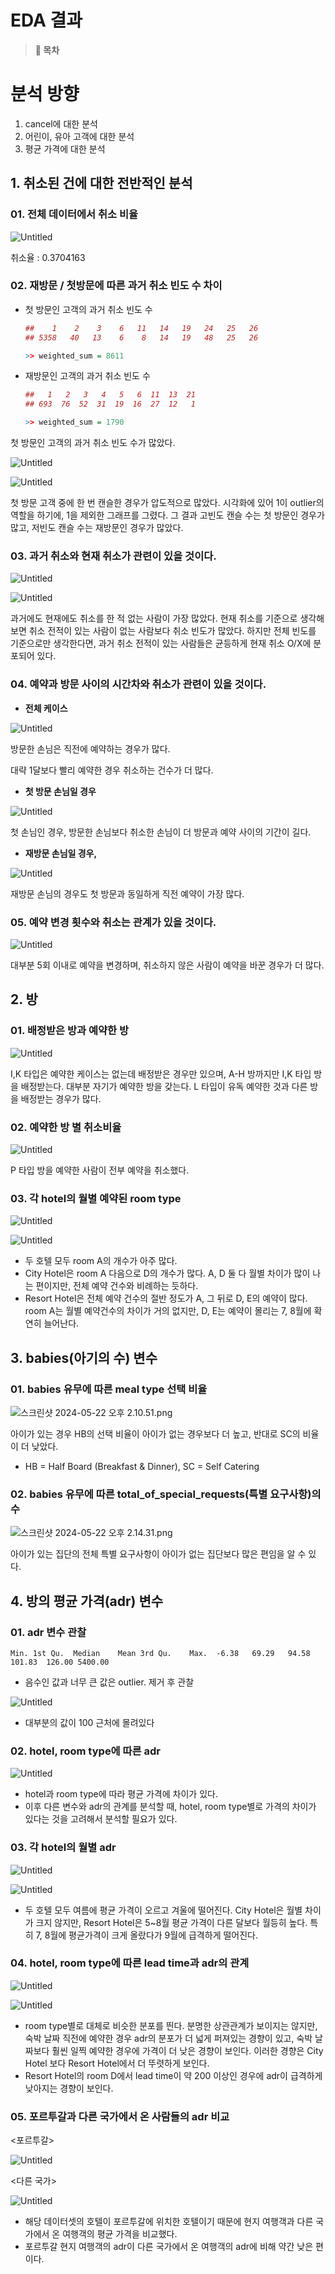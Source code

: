# EDA 결과

> **📍 목차**
>

# 분석 방향

1. cancel에 대한 분석
2. 어린이, 유아 고객에 대한 분석
3. 평균 가격에 대한 분석

## 1. 취소된 건에 대한 전반적인 분석

### 01. 전체 데이터에서 취소 비율

![Untitled](https://prod-files-secure.s3.us-west-2.amazonaws.com/1bb94ec1-750b-43ee-be10-e0d27329a0df/63a5041f-bf96-4637-9e62-9b4c3cf1cfb9/Untitled.png)

취소율 : 0.3704163

### 02. **재방문 / 첫방문에 따른 과거 취소 빈도 수 차이**

- 첫 방문인 고객의 과거 취소 빈도 수
    
    ```r
    ##    1    2    3    6   11   14   19   24   25   26
    ## 5358   40   13    6    8   14   19   48   25   26
    
    >> weighted_sum = 8611
    ```
    
- 재방문인 고객의 과거 취소 빈도 수
    
    ```r
    ##   1   2   3   4   5   6  11  13  21 
    ## 693  76  52  31  19  16  27  12   1
    
    >> weighted_sum = 1790
    ```
    

첫 방문인 고객의 과거 취소 빈도 수가 많았다. 

![Untitled](https://prod-files-secure.s3.us-west-2.amazonaws.com/1bb94ec1-750b-43ee-be10-e0d27329a0df/a12a2ba9-c5ee-41ad-be2c-2674976b7411/Untitled.png)

![Untitled](https://prod-files-secure.s3.us-west-2.amazonaws.com/1bb94ec1-750b-43ee-be10-e0d27329a0df/bd84d377-d3da-4803-a8a7-2898a22ab15e/Untitled.png)

첫 방문 고객 중에 한 번 캔슬한 경우가 압도적으로 많았다. 시각화에 있어 1이 outlier의 역할을 하기에, 1을 제외한 그래프를 그렸다. 그 결과 고빈도 캔슬 수는 첫 방문인 경우가 많고, 저빈도 캔슬 수는 재방문인 경우가 많았다.

### 03. 과거 취소와 현재 취소가 관련이 있을 것이다.

![Untitled](https://prod-files-secure.s3.us-west-2.amazonaws.com/1bb94ec1-750b-43ee-be10-e0d27329a0df/aac12ba3-791f-433f-96f6-554ab8751dfa/Untitled.png)

![Untitled](https://prod-files-secure.s3.us-west-2.amazonaws.com/1bb94ec1-750b-43ee-be10-e0d27329a0df/bba8eea4-399d-4af0-a77e-5a4030308af6/Untitled.png)

과거에도 현재에도 취소를 한 적 없는 사람이 가장 많았다. 현재 취소를 기준으로 생각해보면 취소 전적이 있는 사람이 없는 사람보다 취소 빈도가 많았다. 하지만 전체 빈도를 기준으로만 생각한다면, 과거 취소 전적이 있는 사람들은 균등하게 현재 취소 O/X에 분포되어 있다. 

### 04. 예약과 방문 사이의 시간차와 취소가 관련이 있을 것이다.

- **전체 케이스**

![Untitled](https://prod-files-secure.s3.us-west-2.amazonaws.com/1bb94ec1-750b-43ee-be10-e0d27329a0df/2b3609d3-4302-4959-95f2-5214ee0f208c/Untitled.png)

방문한 손님은 직전에 예약하는 경우가 많다. 

대략 1달보다 빨리 예약한 경우 취소하는 건수가 더 많다.

- **첫 방문 손님일 경우**

![Untitled](https://prod-files-secure.s3.us-west-2.amazonaws.com/1bb94ec1-750b-43ee-be10-e0d27329a0df/106079d7-44f2-4b43-b0ea-4b558ceaef35/Untitled.png)

첫 손님인 경우, 방문한 손님보다 취소한 손님이 더 방문과 예약 사이의 기간이 길다.

- **재방문 손님일 경우,**

![Untitled](https://prod-files-secure.s3.us-west-2.amazonaws.com/1bb94ec1-750b-43ee-be10-e0d27329a0df/508cd1ec-7013-4a17-b6ac-f34536c0c2fb/Untitled.png)

재방문 손님의 경우도 첫 방문과 동일하게 직전 예약이 가장 많다. 

### 05. 예약 변경 횟수와 취소는 관계가 있을 것이다.

![Untitled](https://prod-files-secure.s3.us-west-2.amazonaws.com/1bb94ec1-750b-43ee-be10-e0d27329a0df/1c9bd669-d102-4982-9e29-efff1931b177/Untitled.png)

대부분 5회 이내로 예약을 변경하며, 취소하지 않은 사람이 예약을 바꾼 경우가 더 많다.

## 2. 방

### 01. 배정받은 방과 예약한 방

![Untitled](https://prod-files-secure.s3.us-west-2.amazonaws.com/1bb94ec1-750b-43ee-be10-e0d27329a0df/b9cf4b75-b82b-4a05-888a-60df67f85dee/Untitled.png)

I,K 타입은 예약한 케이스는 없는데 배정받은 경우만 있으며, A-H 방까지만 I,K 타입 방을 배정받는다. 대부분 자기가 예약한 방을 갖는다. L 타입이 유독 예약한 것과 다른 방을 배정받는 경우가 많다.

### 02. 예약한 방 별 취소비율

![Untitled](https://prod-files-secure.s3.us-west-2.amazonaws.com/1bb94ec1-750b-43ee-be10-e0d27329a0df/021375af-49bd-4a50-b5ec-db791dda208d/Untitled.png)

P 타입 방을 예약한 사람이 전부 예약을 취소했다.

### 03. 각 hotel의 월별 예약된 room type

<City Hotel>

![Untitled](https://prod-files-secure.s3.us-west-2.amazonaws.com/1bb94ec1-750b-43ee-be10-e0d27329a0df/e1ae42b8-4303-4844-88b2-d6a9641d0583/Untitled.png)

<Resort Hotel>

![Untitled](https://prod-files-secure.s3.us-west-2.amazonaws.com/1bb94ec1-750b-43ee-be10-e0d27329a0df/200cc227-079a-4abf-9ce8-769c6a7306f4/Untitled.png)

- 두 호텔 모두 room A의 개수가 아주 많다.
- City Hotel은 room A 다음으로 D의 개수가 많다. A, D 둘 다 월별 차이가 많이 나는 편이지만, 전체 예약 건수와 비례하는 듯하다.
- Resort Hotel은 전체 예약 건수의 절반 정도가 A, 그 뒤로 D, E의 예약이 많다. room A는 월별 예약건수의 차이가 거의 없지만, D, E는 예약이 몰리는 7, 8월에 확연히 늘어난다.

## 3. babies(아기의 수) 변수

### 01. babies 유무에 따른 meal type 선택 비율

![스크린샷 2024-05-22 오후 2.10.51.png](https://prod-files-secure.s3.us-west-2.amazonaws.com/1bb94ec1-750b-43ee-be10-e0d27329a0df/6d31e5ae-835a-4292-9cde-90c6757ad0f5/%E1%84%89%E1%85%B3%E1%84%8F%E1%85%B3%E1%84%85%E1%85%B5%E1%86%AB%E1%84%89%E1%85%A3%E1%86%BA_2024-05-22_%E1%84%8B%E1%85%A9%E1%84%92%E1%85%AE_2.10.51.png)

아이가 있는 경우 HB의 선택 비율이 아이가 없는 경우보다 더 높고, 반대로 SC의 비율이 더 낮았다.

- HB = Half Board (Breakfast & Dinner), SC = Self Catering

### 02. babies 유무에 따른 total_of_special_requests(특별 요구사항)의 수

![스크린샷 2024-05-22 오후 2.14.31.png](https://prod-files-secure.s3.us-west-2.amazonaws.com/1bb94ec1-750b-43ee-be10-e0d27329a0df/283f650e-2f2f-4dd5-be7f-7f3fcc6d5381/%E1%84%89%E1%85%B3%E1%84%8F%E1%85%B3%E1%84%85%E1%85%B5%E1%86%AB%E1%84%89%E1%85%A3%E1%86%BA_2024-05-22_%E1%84%8B%E1%85%A9%E1%84%92%E1%85%AE_2.14.31.png)

아이가 있는 집단의 전체 특별 요구사항이 아이가 없는 집단보다 많은 편임을 알 수 있다.

## 4. 방의 평균 가격(adr) 변수

### 01. adr 변수 관찰

`Min. 1st Qu.  Median    Mean 3rd Qu.    Max. 
  -6.38   69.29   94.58  101.83  126.00 5400.00`  

- 음수인 값과 너무 큰 값은 outlier. 제거 후 관찰

![Untitled](https://prod-files-secure.s3.us-west-2.amazonaws.com/1bb94ec1-750b-43ee-be10-e0d27329a0df/a845df1f-badc-4e3b-add8-29067ca3d6e7/Untitled.png)

- 대부분의 값이 100 근처에 몰려있다

### 02. hotel, room type에 따른 adr

![Untitled](https://prod-files-secure.s3.us-west-2.amazonaws.com/1bb94ec1-750b-43ee-be10-e0d27329a0df/bf756ea9-bac7-4ed8-9d73-0bad7708bdba/Untitled.png)

- hotel과 room type에 따라 평균 가격에 차이가 있다.
- 이후 다른 변수와 adr의 관계를 분석할 때, hotel, room type별로 가격의 차이가 있다는 것을 고려해서 분석할 필요가 있다.

### 03. 각 hotel의 월별 adr

<City Hotel>

![Untitled](https://prod-files-secure.s3.us-west-2.amazonaws.com/1bb94ec1-750b-43ee-be10-e0d27329a0df/ea1cf340-1853-4c8a-96fa-625f78df68cf/Untitled.png)

<Resort Hotel>

![Untitled](https://prod-files-secure.s3.us-west-2.amazonaws.com/1bb94ec1-750b-43ee-be10-e0d27329a0df/78b921d1-0f68-48cb-b8d3-2b0db2c32d74/Untitled.png)

- 두 호텔 모두 여름에 평균 가격이 오르고 겨울에 떨어진다. City Hotel은 월별 차이가 크지 않지만, Resort Hotel은 5~8월 평균 가격이 다른 달보다 월등히 높다. 특히 7, 8월에 평균가격이 크게 올랐다가 9월에 급격하게 떨어진다.

### 04. hotel, room type에 따른 lead time과 adr의 관계

<City Hotel>

![Untitled](https://prod-files-secure.s3.us-west-2.amazonaws.com/1bb94ec1-750b-43ee-be10-e0d27329a0df/1de8abf7-900d-40a5-b8ab-ef5292c06e86/Untitled.png)

<Resort Hotel>

![Untitled](https://prod-files-secure.s3.us-west-2.amazonaws.com/1bb94ec1-750b-43ee-be10-e0d27329a0df/69710425-be94-4beb-9b0b-17befdf21e14/Untitled.png)

- room type별로 대체로 비슷한 분포를 띈다. 분명한 상관관계가 보이지는 않지만, 숙박 날짜 직전에 예약한 경우 adr의 분포가 더 넓게 퍼져있는 경향이 있고, 숙박 날짜보다 훨씬 일찍 예약한 경우에 가격이 더 낮은 경향이 보인다. 이러한 경향은 City Hotel 보다 Resort Hotel에서 더 뚜렷하게 보인다.
- Resort Hotel의 room D에서 lead time이 약 200 이상인 경우에 adr이 급격하게 낮아지는 경향이 보인다.

### 05. 포르투갈과 다른 국가에서 온 사람들의 adr 비교

<포르투갈>

![Untitled](https://prod-files-secure.s3.us-west-2.amazonaws.com/1bb94ec1-750b-43ee-be10-e0d27329a0df/2737d95e-3954-4033-9be1-ebc1cff4b6c9/Untitled.png)

<다른 국가>

![Untitled](https://prod-files-secure.s3.us-west-2.amazonaws.com/1bb94ec1-750b-43ee-be10-e0d27329a0df/08a7835a-a6db-4395-8a27-f34f80c5f918/Untitled.png)

- 해당 데이터셋의 호텔이 포르투갈에 위치한 호텔이기 때문에 현지 여행객과 다른 국가에서 온 여행객의 평균 가격을 비교했다.
- 포르투갈 현지 여행객의 adr이 다른 국가에서 온 여행객의 adr에 비해 약간 낮은 편이다.
